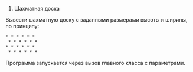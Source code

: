    1. Шахматная доска
   
Вывести шахматную доску с заданными размерами высоты и ширины, по принципу:
 
    * * * * * *
     * * * * * *
    * * * * * *
     * * * * * *
      
Программа запускается через вызов главного класса с параметрами.